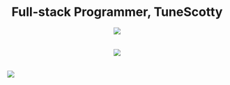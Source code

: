 <h1 align="center" font-size: xx-large;">
    Full-stack Programmer, TuneScotty
  </h1>
<div align="center">
  <a href="https://skillicons.dev">
    <img src="https://skillicons.dev/icons?i=bootstrap,wordpress,robloxstudio,vscode,atom">
    </br></br></br>
    <img src="https://skillicons.dev/icons?i=js,html,css,lua,mysql,php,py,perl,cs&perline=3"/>
    </br></br></br>
 </a>
</div>
<a href="https://github.com/TuneScotty/github-profile-views-counter">
    <img src="https://komarev.com/ghpvc/?username=TuneScotty&abbreviated=true&style=plastic&color=blueviolet">
</a>

